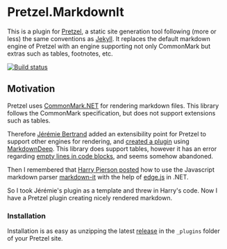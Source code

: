 # Pretzel.MarkdownIt

This is a plugin for [Pretzel](https://github.com/Code52/pretzel), a static site generation tool following (more or less) the same conventions as [Jekyll](https://github.com/mojombo/jekyll). It replaces the default markdown engine of Pretzel with an engine supporting not only CommonMark but extras such as tables, footnotes, etc.

[![Build status](https://ci.appveyor.com/api/projects/status/al781gft07q9gsdp?svg=true)](https://ci.appveyor.com/project/thoemmi/pretzel-markdownit)

## Motivation

Pretzel uses [CommonMark.NET](https://github.com/Knagis/CommonMark.NET/) for rendering markdown files. This library follows the CommonMark specification, but does not support extensions such as tables.

Therefore [Jérémie Bertrand](https://github.com/laedit) added an extensibility point for Pretzel to support other engines for rendering, and [created a plugin](https://github.com/laedit/Pretzel.MarkdownDeep) using [MarkdownDeep](http://www.toptensoftware.com/markdowndeep/). This library does support tables, however it has an error regarding [empty lines in code blocks](https://github.com/toptensoftware/markdowndeep/issues/62), and seems somehow abandoned.

Then I remembered that [Harry Pierson posted](http://devhawk.net/blog/2015/9/2) how to use the Javascript markdown parser [markdown-it](https://github.com/markdown-it/markdown-it) with the help of [edge.js](http://tjanczuk.github.io/edge/) in .NET.

So I took Jérémie's plugin as a template and threw in Harry's code. Now I have a Pretzel plugin creating nicely rendered markdown.

### Installation

Installation is as easy as unzipping the latest [release](https://github.com/thoemmi/Pretzel.MarkdownIt/releases) in the `_plugins` folder of your Pretzel site.
